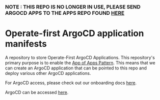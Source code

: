### NOTE : THIS REPO IS NO LONGER IN USE, PLEASE SEND ARGOCD APPS TO THE APPS REPO FOUND [HERE](https://github.com/operate-first/argocd-apps/tree/main/envs)


# Operate-first ArgoCD application manifests
A repository to store Operate-First ArgoCD Applications.  This repository's primary purpose is to enable the [App of Apps Pattern](https://argoproj.github.io/argo-cd/operator-manual/cluster-bootstrapping/#app-of-apps-pattern). This means that we can create an ArgoCD application that can be pointed to this repo and deploy various other ArgoCD applications.

For ArgoCD access, please check out our onboarding docs [here](https://github.com/operate-first/support/tree/main/docs).

ArgoCD can be accessed [here](https://argocd-server-argocd.apps.moc-infra.massopen.cloud/).
